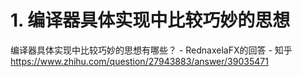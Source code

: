 # 1. 编译器具体实现中比较巧妙的思想











编译器具体实现中比较巧妙的思想有哪些？ - RednaxelaFX的回答 - 知乎
https://www.zhihu.com/question/27943883/answer/39035471






